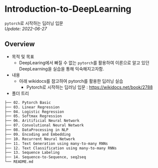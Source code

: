 # Introduction-to-DeepLearning
`pytorch`로 시작하는 딥러닝 입문       
_Update: 2022-06-27_   

## **Overview**
- 목적 및 목표
    - DeepLearing에서 빠질 수 없는 `pytorch`를 활용하여 이론으로 알고 있던 DeepLearning을 실습을 통해 익숙해지고자함.
- 내용
    - 아래 wikidocs를 참고하여 pytorch를 활용한 딥러닝 실습
      - Pytorch로 시작하는 딥러닝 입문 : https://wikidocs.net/book/2788
- 폴더 트리 
```bash
├── 02. Pytorch Basic 
├── 03. Linear Regression 
├── 04. Logistic Regression
├── 05. Softmax Regression
├── 06. Aritificial Neural Network
├── 07. Convolutional Neural Network
├── 08. DataProcessing in NLP
├── 09. Encoding and Embedding 
├── 10. Recurrent Neural Network
├── 11. Text Generation using many-to-many RNNs
├── 12. Text Classification using many-to-many RNNs
├── 13. Sequence Labeling
├── 14. Sequence-to-Sequence, seq2seq
└── README.md
``` 
